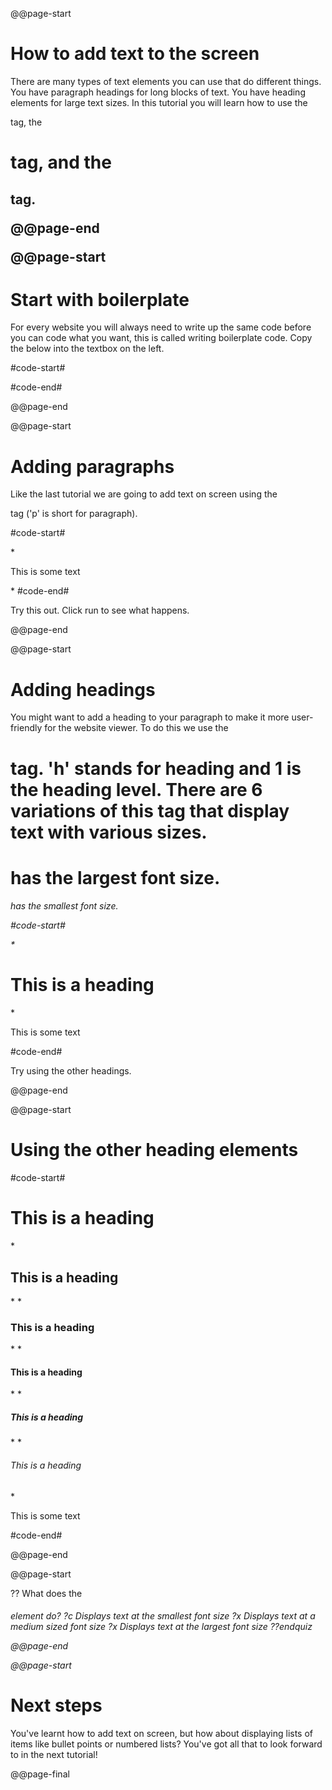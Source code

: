 @@page-start

# How to add text to the screen

There are many types of text elements you can use that do different things. You have paragraph headings for long blocks of text. You have heading elements for large text sizes.
In this tutorial you will learn how to use the <p> tag, the <h1> tag, and the <h2> tag.

@@page-end

@@page-start

# Start with boilerplate

For every website you will always need to write up the same code before you can code what you want, this is called writing boilerplate code. Copy the below into the textbox on the left.

#code-start#
<html>
    <head>
    </head>
    <body>
    </body>
</html>
#code-end#

@@page-end

@@page-start

# Adding paragraphs

Like the last tutorial we are going to add text on screen using the <p> tag ('p' is short for paragraph).

#code-start#
<html>
    <head>
    </head>
    <body>
        *<p>This is some text</p>*
    </body>
</html>
#code-end#

Try this out. Click run to see what happens.

@@page-end

@@page-start

# Adding headings

You might want to add a heading to your paragraph to make it more user-friendly for the website viewer. To do this we use the <h1> tag. 'h' stands for heading and 1 is the heading level. There are 6 variations of this tag that display text with various sizes. <h1> has the largest font size. <h6> has the smallest font size. 

#code-start#
<html>
    <head>
    </head>
    <body>
        *<h1>This is a heading</h1>*
        <p>This is some text</p>
    </body>
</html>
#code-end#

Try using the other headings.

@@page-end

@@page-start

# Using the other heading elements

#code-start#
<html>
    <head>
    </head>
    <body>
        <h1>This is a heading</h1>
        *<h2>This is a heading</h2>*
        *<h3>This is a heading</h3>*
        *<h4>This is a heading</h4>*
        *<h5>This is a heading</h5>*
        *<h6>This is a heading</h6>*
        <p>This is some text</p>
    </body>
</html>
#code-end#

@@page-end

@@page-start

?? What does the <h6> element do?
?c Displays text at the smallest font size
?x Displays text at a medium sized font size
?x Displays text at the largest font size
??endquiz

@@page-end

@@page-start

# Next steps

You've learnt how to add text on screen, but how about displaying lists of items like bullet points or numbered lists? You've got all that to look forward to in the next tutorial!

@@page-final